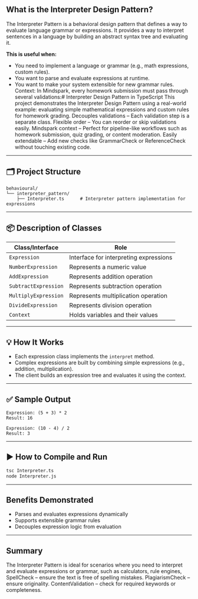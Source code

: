 
## What is the Interpreter Design Pattern?

The Interpreter Pattern is a behavioral design pattern that defines a way to evaluate language grammar or expressions. It provides a way to interpret sentences in a language by building an abstract syntax tree and evaluating it.

**This is useful when:**
- You need to implement a language or grammar (e.g., math expressions, custom rules).
- You want to parse and evaluate expressions at runtime.
- You want to make your system extensible for new grammar rules.
Context: In Mindspark, every homework submission must pass through several validations:# Interpreter Design Pattern in TypeScript
This project demonstrates the Interpreter Design Pattern using a real-world example: evaluating simple mathematical expressions and custom rules for homework grading.
Decouples validations – Each validation step is a separate class.
Flexible order – You can reorder or skip validations easily.
Mindspark context – Perfect for pipeline-like workflows such as homework submission, quiz grading, or content moderation.
Easily extendable – Add new checks like GrammarCheck or ReferenceCheck without touching existing code.

---

## 🗂️ Project Structure

```
behavioural/
└── interpreter_pattern/
    ├── Interpreter.ts      # Interpreter pattern implementation for expressions
```

---

## 📦 Description of Classes

| Class/Interface      | Role                                                      |
|----------------------|-----------------------------------------------------------|
| `Expression`         | Interface for interpreting expressions                    |
| `NumberExpression`   | Represents a numeric value                                |
| `AddExpression`      | Represents addition operation                             |
| `SubtractExpression` | Represents subtraction operation                          |
| `MultiplyExpression` | Represents multiplication operation                       |
| `DivideExpression`   | Represents division operation                             |
| `Context`            | Holds variables and their values                          |

---

## 💡 How It Works

- Each expression class implements the `interpret` method.
- Complex expressions are built by combining simple expressions (e.g., addition, multiplication).
- The client builds an expression tree and evaluates it using the context.

---

## ✅ Sample Output

```
Expression: (5 + 3) * 2
Result: 16

Expression: (10 - 4) / 2
Result: 3
```

---

## ▶️ How to Compile and Run

```sh
tsc Interpreter.ts
node Interpreter.js
```

---

## Benefits Demonstrated

- Parses and evaluates expressions dynamically
- Supports extensible grammar rules
- Decouples expression logic from evaluation

---

## Summary

The Interpreter Pattern is ideal for scenarios where you need to interpret and evaluate expressions or grammar, such as calculators, rule engines,
SpellCheck – ensure the text is free of spelling mistakes.
PlagiarismCheck – ensure originality.
ContentValidation – check for required keywords or completeness.